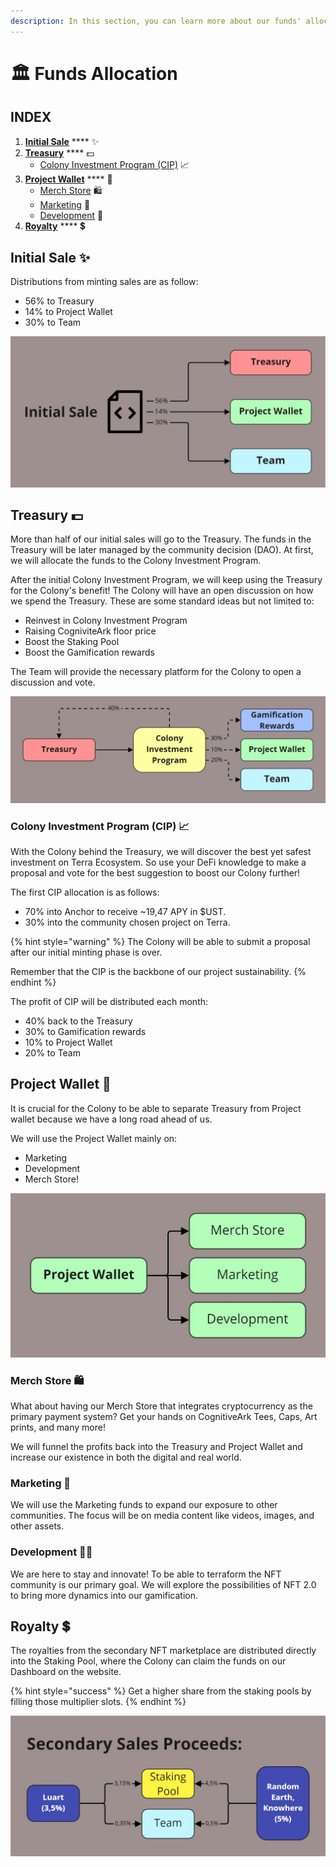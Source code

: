 ```yaml
---
description: In this section, you can learn more about our funds' allocation.
---
```


# 🏛 Funds Allocation

## INDEX

1. &#x20;[**Initial Sale**](funds-allocation.md#initial-sale) **** ✨
2. [**Treasury**](funds-allocation.md#treasury) **** 💵
   * [Colony Investment Program (CIP)](funds-allocation.md#colony-investment-program-cip) 📈
3. [**Project Wallet**](funds-allocation.md#project-wallet) **** 💼
   * [Merch Store](funds-allocation.md#merch-store) 🛍️
   * [Marketing](funds-allocation.md#marketing) 📡
   * [Development](funds-allocation.md#development) 🧰
4. [**Royalty**](funds-allocation.md#royalty) **** 💲

## Initial Sale ✨

Distributions from minting sales are as follow:

* 56% to Treasury
* 14% to Project Wallet
* 30% to Team

![](<../.gitbook/assets/Finance - DOCS ALLOCATION A 1.jpg>)

## Treasury 💵

More than half of our initial sales will go to the Treasury. The funds in the Treasury will be later managed by the community decision (DAO). At first, we will allocate the funds to the Colony Investment Program.

After the initial Colony Investment Program, we will keep using the Treasury for the Colony's benefit! The Colony will have an open discussion on how we spend the Treasury. These are some standard ideas but not limited to:

* Reinvest in Colony Investment Program
* Raising CogniviteArk floor price
* Boost the Staking Pool
* Boost the Gamification rewards

The Team will provide the necessary platform for the Colony to open a discussion and vote.

![](<../.gitbook/assets/Finance - DOCS ALLOCATION A 2.jpg>)

### Colony Investment Program (CIP) 📈

With the Colony behind the Treasury, we will discover the best yet safest investment on Terra Ecosystem. So use your DeFi knowledge to make a proposal and vote for the best suggestion to boost our Colony further!

The first CIP allocation is as follows:

* 70% into Anchor to receive \~19,47 APY in $UST.
* 30% into the community chosen project on Terra.

{% hint style="warning" %}
The Colony will be able to submit a proposal after our initial minting phase is over.

Remember that the CIP is the backbone of our project sustainability.&#x20;
{% endhint %}

The profit of CIP will be distributed each month:

* 40% back to the Treasury
* 30% to Gamification rewards
* 10% to Project Wallet
* 20% to Team

## Project Wallet 💼

It is crucial for the Colony to be able to separate Treasury from Project wallet because we have a long road ahead of us.

We will use the Project Wallet mainly on:&#x20;

* Marketing
* Development
* Merch Store!

![](<../.gitbook/assets/Finance - DOCS ALLOCATION A 3.jpg>)

### Merch Store 🛍️

What about having our Merch Store that integrates cryptocurrency as the primary payment system? Get your hands on CognitiveArk Tees, Caps, Art prints, and many more!&#x20;

We will funnel the profits back into the Treasury and Project Wallet and increase our existence in both the digital and real world.

### Marketing 📡

We will use the Marketing funds to expand our exposure to other communities. The focus will be on media content like videos, images, and other assets.

### Development 🧰📡

We are here to stay and innovate! To be able to terraform the NFT community is our primary goal. We will explore the possibilities of NFT 2.0 to bring more dynamics into our gamification.

## Royalty 💲

The royalties from the secondary NFT marketplace are distributed directly into the Staking Pool, where the Colony can claim the funds on our Dashboard on the website.

{% hint style="success" %}
Get a higher share from the staking pools by filling those multiplier slots.&#x20;
{% endhint %}

<mark style="color:yellow;"></mark>

![](<../.gitbook/assets/Finance - DOCS ALLOCATION A 4.jpg>)

